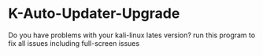 # K-Auto-Updater-Upgrade

Do you have problems with your kali-linux lates version?
run this program to fix all issues including full-screen issues

